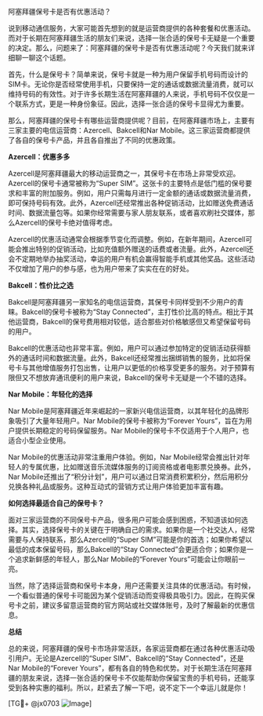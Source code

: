 阿塞拜疆保号卡是否有优惠活动？

说到移动通信服务，大家可能首先想到的就是运营商提供的各种套餐和优惠活动。而对于长期在阿塞拜疆生活的朋友们来说，选择一张合适的保号卡无疑是一个重要的决定。那么，问题来了：阿塞拜疆的保号卡是否有优惠活动呢？今天我们就来详细聊一聊这个话题。

首先，什么是保号卡？简单来说，保号卡就是一种为用户保留手机号码而设计的SIM卡。无论你是否经常使用手机，只要保持一定的通话或数据流量消费，就可以维持号码的有效性。对于许多长期生活在阿塞拜疆的人来说，手机号码不仅仅是一个联系方式，更是一种身份象征。因此，选择一张合适的保号卡显得尤为重要。

那么，阿塞拜疆的保号卡有哪些运营商提供呢？目前，在阿塞拜疆市场上，主要有三家主要的电信运营商：Azercell、Bakcell和Nar Mobile。这三家运营商都提供了各自的保号卡产品，并且各自推出了不同的优惠政策。

**Azercell：优惠多多**

Azercell是阿塞拜疆最大的移动运营商之一，其保号卡在市场上非常受欢迎。Azercell的保号卡通常被称为“Super SIM”。这张卡的主要特点是低门槛的保号要求和丰富的附加服务。例如，用户只需每月进行一定金额的通话或数据流量消费，即可保持号码有效。此外，Azercell还经常推出各种促销活动，比如赠送免费通话时间、数据流量包等。如果你经常需要与家人朋友联系，或者喜欢刷社交媒体，那么Azercell的保号卡绝对值得考虑。

Azercell的优惠活动通常会根据季节变化而调整。例如，在新年期间，Azercell可能会推出特别的促销活动，比如充值额外赠送的话费或者流量。此外，Azercell还会不定期地举办抽奖活动，幸运的用户有机会赢得智能手机或其他奖品。这些活动不仅增加了用户的参与感，也为用户带来了实实在在的好处。

**Bakcell：性价比之选**

Bakcell是阿塞拜疆另一家知名的电信运营商，其保号卡同样受到不少用户的青睐。Bakcell的保号卡被称为“Stay Connected”，主打性价比高的特点。相比于其他运营商，Bakcell的保号费用相对较低，适合那些对价格敏感但又希望保留号码的用户。

Bakcell的优惠活动也非常丰富。例如，用户可以通过参加特定的促销活动获得额外的通话时间和数据流量。此外，Bakcell还经常推出捆绑销售的服务，比如将保号卡与其他增值服务打包出售，让用户以更低的价格享受更多的服务。对于预算有限但又不想放弃通讯便利的用户来说，Bakcell的保号卡无疑是一个不错的选择。

**Nar Mobile：年轻化的选择**

Nar Mobile是阿塞拜疆近年来崛起的一家新兴电信运营商，以其年轻化的品牌形象吸引了大量年轻用户。Nar Mobile的保号卡被称为“Forever Yours”，旨在为用户提供长期稳定的号码保留服务。Nar Mobile的保号卡不仅适用于个人用户，也适合小型企业使用。

Nar Mobile的优惠活动非常注重用户体验。例如，Nar Mobile经常会推出针对年轻人的专属优惠，比如赠送音乐流媒体服务的订阅资格或者电影票兑换券。此外，Nar Mobile还推出了“积分计划”，用户可以通过日常消费积累积分，然后用积分兑换各种礼品或服务。这种互动式的营销方式让用户体验更加丰富有趣。

**如何选择最适合自己的保号卡？**

面对三家运营商的不同保号卡产品，很多用户可能会感到困惑，不知道该如何选择。其实，选择保号卡的关键在于明确自己的需求。如果你是一个社交达人，经常需要与人保持联系，那么Azercell的“Super SIM”可能是你的首选；如果你希望以最低的成本保留号码，那么Bakcell的“Stay Connected”会更适合你；如果你是一个追求新鲜感的年轻人，那么Nar Mobile的“Forever Yours”可能会让你眼前一亮。

当然，除了选择运营商和保号卡本身，用户还需要关注具体的优惠活动。有时候，一个看似普通的保号卡可能因为某个促销活动而变得极具吸引力。因此，在购买保号卡之前，建议多留意运营商的官方网站或社交媒体账号，及时了解最新的优惠信息。

**总结**

总的来说，阿塞拜疆的保号卡市场非常活跃，各家运营商都在通过各种优惠活动吸引用户。无论是Azercell的“Super SIM”、Bakcell的“Stay Connected”，还是Nar Mobile的“Forever Yours”，都有各自的特色和优势。对于长期生活在阿塞拜疆的朋友来说，选择一张合适的保号卡不仅能帮助你保留宝贵的手机号码，还能享受到各种实惠的福利。所以，赶紧去了解一下吧，说不定下一个幸运儿就是你！

[TG💪+ @jx0703 ![Image](https://github.com/user-attachments/assets/dbca1d08-cadb-493c-b0ec-ad6f7a83f270)]